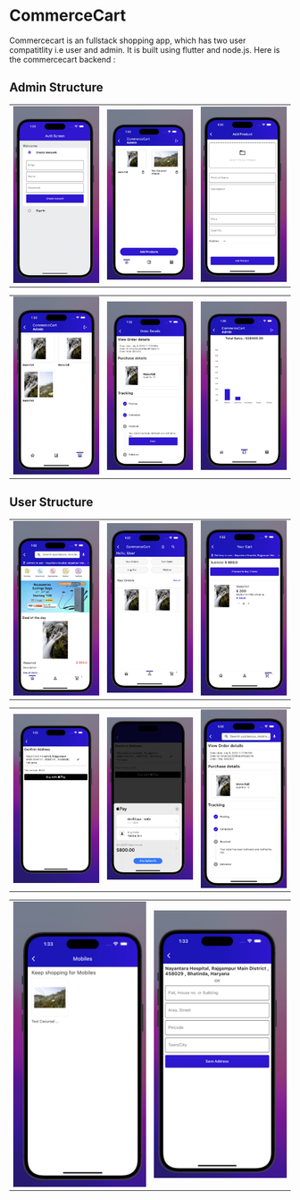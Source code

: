# CommerceCart

Commercecart is an fullstack shopping app, which has two user compatitlity i.e user and admin. It is built using flutter and node.js.
Here is the commercecart backend :

## Admin Structure

<table>
<tr>
 <td><img src="assets/screenshots/auth.png"  alt="1" width = 300 ></td>   
  <td><img src="assets/screenshots/admin_main.png"  alt="1" width = 300></td>   
  <td><img src="assets/screenshots/admin_add_product.png"  alt="1" width = 300 ></td>   
</tr>
</table>
<table>
<tr>
 <td><img src="assets/screenshots/orders_received.png"  alt="1" width = 300 ></td>   
  <td><img src="assets/screenshots/change_order_status_admin.png"  alt="1" width = 300></td>   
  <td><img src="assets/screenshots/earning_analytics.png"  alt="1" width = 300></td>   
</tr>
</table>

## User Structure

<table>
<tr>
 <td><img src="assets/screenshots/user_main.png"  alt="1" width = 300 ></td>   
  <td><img src="assets/screenshots/user_account.png"  alt="1" width = 300></td>   
  <td><img src="assets/screenshots/user_cart.png"  alt="1" width = 300 ></td>   
</tr>
</table>
<table>
<tr>
  <td><img src="assets/screenshots/user_payment_details.png"  alt="1" width = 300></td>   
  <td><img src="assets/screenshots/user_final_pay.png"  alt="1" width = 300 ></td>   
  <td><img src="assets/screenshots/user_order_details.png"  alt="1" width = 300></td>  
</tr>
</table>
<table>
<tr>
   <td><img src="assets/screenshots/user_category_wise_product_listing.png"  alt="1" width = 300 ></td>
 <td><img src="assets/screenshots/user_change_address.png"  alt="1" width = 300 ></td>
</tr>

</table>
